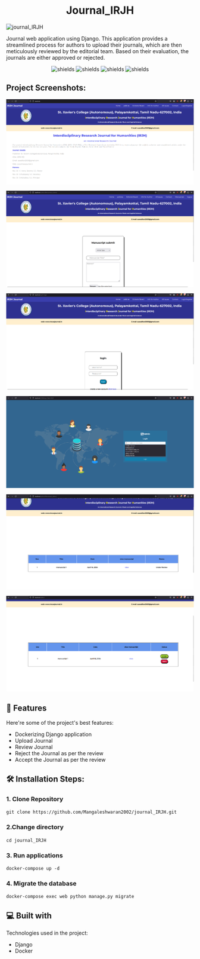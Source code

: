 <h1 align="center" id="title">Journal_IRJH</h1>

![journal_IRJH](https://socialify.git.ci/Mangaleshwaran2002/journal_IRJH/image?description=1&name=1&owner=1&theme=Light)

<p id="description">Journal web application using Django. This application provides a streamlined process for authors to upload their journals, which are then meticulously reviewed by the editorial team. Based on their evaluation, the journals are either approved or rejected.</p>

<p align="center"><img src="https://img.shields.io/badge/Django-blue?style=for-the-badge&amp;logo=django&amp;logoColor=%23ffffff&amp;color=lightgreen" alt="shields">

<img src="https://img.shields.io/badge/Python-blue?style=for-the-badge&amp;logo=python&amp;logoColor=%23ffffff&amp;color=blue" alt="shields">

<img src="https://img.shields.io/badge/JavaScript-blue?style=for-the-badge&amp;logo=javascript&amp;logoColor=%23fff56&amp;color=black" alt="shields">

<img src="https://img.shields.io/badge/Docker-blue?style=for-the-badge&logo=docker&logoColor=white" alt="shields">

</p>

<h2>Project Screenshots:</h2>

 ![screenshot of home page](https://raw.githubusercontent.com/Mangaleshwaran2002/Journal_IRJH/master/Screenshots/Screenshot-1.png)

![screenshot of manuscript upload page](https://raw.githubusercontent.com/Mangaleshwaran2002/Journal_IRJH/master/Screenshots/Screenshot-2.png)

![screenshot of login page](https://raw.githubusercontent.com/Mangaleshwaran2002/Journal_IRJH/master/Screenshots/Screenshot-3.png)

![screenshot of PGAmin login page](https://raw.githubusercontent.com/Mangaleshwaran2002/Journal_IRJH/master/Screenshots/Screenshot-4.png)

![screenshot of status page](https://raw.githubusercontent.com/Mangaleshwaran2002/Journal_IRJH/master/Screenshots/Screenshot-5.png)

![screenshot of acceptance page](https://raw.githubusercontent.com/Mangaleshwaran2002/Journal_IRJH/master/Screenshots/Screenshot-6.png)


## 🧐 Features

Here're some of the project's best features:

*  Dockerizing Django application
*  Upload Journal
*  Review Journal
*  Reject the Journal as per the review
*  Accept the Journal as per the review

## 🛠️ Installation Steps:

### 1. Clone Repository 

```
git clone https://github.com/Mangaleshwaran2002/journal_IRJH.git
```

### 2.Change directory

```
cd journal_IRJH
```

### 3. Run applications 

```
docker-compose up -d
```

### 4. Migrate the database

```
docker-compose exec web python manage.py migrate
```
  
  
## 💻 Built with 

Technologies used in the project:

*   Django
*   Docker
